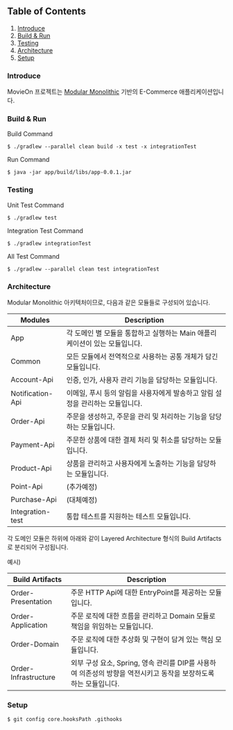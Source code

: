## Table of Contents

1. [Introduce](#Introduce)
2. [Build & Run](#Build-&-Run)
3. [Testing](#Testing)
4. [Architecture](#Architecture)
5. [Setup](#Setup)

### Introduce

MovieOn 프로젝트는 [Modular Monolithic](https://www.youtube.com/watch?v=5OjqD-ow8GE) 기반의 E-Commerce 애플리케이션입니다.

### Build & Run

Build Command

`$ ./gradlew --parallel clean build -x test -x integrationTest`

Run Command

`$ java -jar app/build/libs/app-0.0.1.jar`

### Testing

Unit Test Command

`$ ./gradlew test`

Integration Test Command

`$ ./gradlew integrationTest`

All Test Command

`$ ./gradlew --parallel clean test integrationTest`

### Architecture

Modular Monolithic 아키텍처이므로, 다음과 같은 모듈들로 구성되어 있습니다.

| Modules          | Description                                  |
|------------------|----------------------------------------------|
| App              | 각 도메인 별 모듈을 통합하고 실행하는 Main 애플리케이션이 있는 모듈입니다. |
| Common           | 모든 모듈에서 전역적으로 사용하는 공통 개체가 담긴 모듈입니다.          |
| Account-Api      | 인증, 인가, 사용자 관리 기능을 담당하는 모듈입니다.               |
| Notification-Api | 이메일, 푸시 등의 알림을 사용자에게 발송하고 알림 설정을 관리하는 모듈입니다. |
| Order-Api        | 주문을 생성하고, 주문을 관리 및 처리하는 기능을 담당하는 모듈입니다.      |
| Payment-Api      | 주문한 상품에 대한 결제 처리 및 취소를 담당하는 모듈입니다.           |
| Product-Api      | 상품을 관리하고 사용자에게 노출하는 기능을 담당하는 모듈입니다.          |
| Point-Api        | (추가예정)                                       |
| Purchase-Api     | (대체예정)                                       |
| Integration-test | 통합 테스트를 지원하는 테스트 모듈입니다.                      |

각 도메인 모듈은 하위에 아래와 같이 Layered Architecture 형식의 Build Artifacts로 분리되어 구성됩니다.

예시)

|Build Artifacts|Description|
|------|---|
|Order-Presentation|주문 HTTP Api에 대한 EntryPoint를 제공하는 모듈입니다.|
|Order-Application|주문 로직에 대한 흐름을 관리하고 Domain 모듈로 책임을 위임하는 모듈입니다.|
|Order-Domain|주문 로직에 대한 추상화 및 구현이 담겨 있는 핵심 모듈입니다.|
|Order-Infrastructure|외부 구성 요소, Spring, 영속 관리를 DIP를 사용하여 의존성의 방향을 역전시키고 동작을 보장하도록 하는 모듈입니다.|

### Setup

`$ git config core.hooksPath .githooks`

